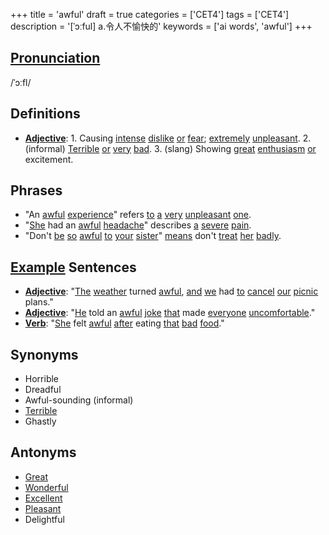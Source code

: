 +++
title = 'awful'
draft = true
categories = ['CET4']
tags = ['CET4']
description = '[ˈɔːful] a.令人不愉快的'
keywords = ['ai words', 'awful']
+++

## [Pronunciation](/en/post/pronunciation/)
/ˈɔːfl/

## Definitions
- **[Adjective](/en/post/adjective/)**: 1. Causing [intense](/en/post/intense/) [dislike](/en/post/dislike/) [or](/en/post/or/) [fear](/en/post/fear/); [extremely](/en/post/extremely/) [unpleasant](/en/post/unpleasant/). 2. (informal) [Terrible](/en/post/terrible/) [or](/en/post/or/) [very](/en/post/very/) [bad](/en/post/bad/). 3. (slang) Showing [great](/en/post/great/) [enthusiasm](/en/post/enthusiasm/) [or](/en/post/or/) excitement.

## Phrases
- "An [awful](/en/post/awful/) [experience](/en/post/experience/)" refers [to](/en/post/to/) [a](/en/post/a/) [very](/en/post/very/) [unpleasant](/en/post/unpleasant/) [one](/en/post/one/).
- "[She](/en/post/she/) had an [awful](/en/post/awful/) [headache](/en/post/headache/)" describes [a](/en/post/a/) [severe](/en/post/severe/) [pain](/en/post/pain/).
- "Don't [be](/en/post/be/) [so](/en/post/so/) [awful](/en/post/awful/) [to](/en/post/to/) [your](/en/post/your/) [sister](/en/post/sister/)" [means](/en/post/means/) don't [treat](/en/post/treat/) [her](/en/post/her/) [badly](/en/post/badly/).

## [Example](/en/post/example/) Sentences
- **[Adjective](/en/post/adjective/)**: "[The](/en/post/the/) [weather](/en/post/weather/) turned [awful](/en/post/awful/), [and](/en/post/and/) [we](/en/post/we/) had [to](/en/post/to/) [cancel](/en/post/cancel/) [our](/en/post/our/) [picnic](/en/post/picnic/) plans."
- **[Adjective](/en/post/adjective/)**: "[He](/en/post/he/) told an [awful](/en/post/awful/) [joke](/en/post/joke/) [that](/en/post/that/) made [everyone](/en/post/everyone/) [uncomfortable](/en/post/uncomfortable/)."
- **[Verb](/en/post/verb/)**: "[She](/en/post/she/) felt [awful](/en/post/awful/) [after](/en/post/after/) eating [that](/en/post/that/) [bad](/en/post/bad/) [food](/en/post/food/)."

## Synonyms
- Horrible
- Dreadful
- Awful-sounding (informal)
- [Terrible](/en/post/terrible/)
- Ghastly

## Antonyms
- [Great](/en/post/great/)
- [Wonderful](/en/post/wonderful/)
- [Excellent](/en/post/excellent/)
- [Pleasant](/en/post/pleasant/)
- Delightful
